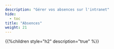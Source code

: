 ```yaml
---
description: "Gérer vos absences sur l'intranet"
hide:
  - toc
title: "Absences"
weight: 21
---
```


{{%children style="h2" description="true" %}}

